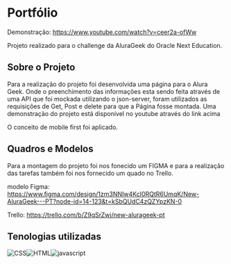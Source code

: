 # Portfólio

Demonstração: https://www.youtube.com/watch?v=ceer2a-ofWw

 Projeto realizado para o challenge da AluraGeek do Oracle Next Education.

## Sobre o Projeto

 Para a realização do projeto foi desenvolvida uma página para o Alura Geek. Onde o preenchimento das informações esta sendo feita através de uma API que foi mockada utilizando o json-server, foram utilizados as requisições de Get, Post e delete para que a Página fosse montada. Uma demonstração do projeto está disponível no youtube através do link acima 

 O conceito de mobile first foi aplicado.

 ## Quadros e Modelos
 
 Para a montagem do projeto foi nos fonecido um FIGMA e para a realização das tarefas também foi nos fornecido um quado no Trello.

 modelo Figma: https://www.figma.com/design/1zm3NNIw4KcI0RQtR6UmqK/New-AluraGeek---PT?node-id=14-123&t=kSbQUdC4zQZYpzKN-0

 Trello: https://trello.com/b/Z9qSrZwj/new-alurageek-pt

## Tenologias utilizadas

![CSS](https://github.com/GuiKrieck/Decodificador-de-texto-T6One/assets/116123096/dba5e717-f025-44cd-b88c-500699f55f62)![HTML](https://github.com/GuiKrieck/Decodificador-de-texto-T6One/assets/116123096/d1692d7e-b7cb-4b8b-ad33-05e218044c69)![javascript](https://github.com/GuiKrieck/Decodificador-de-texto-T6One/assets/116123096/239cffdf-266e-41e1-bb1b-06c0ccb41bc6)




